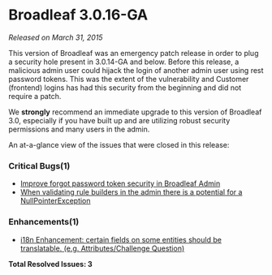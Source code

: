 # Broadleaf 3.0.16-GA

_Released on March 31, 2015_

This version of Broadleaf was an emergency patch release in order to plug a security hole present in 3.0.14-GA and below. Before this release, a malicious admin user could hijack the login of another admin user using rest password tokens. This was the extent of the vulnerability and Customer (frontend) logins has had this security from the beginning and did not require a patch.

We **strongly** recommend an immediate upgrade to this version of Broadleaf 3.0, especially if you have built up and are utilizing robust security permissions and many users in the admin.

An at-a-glance view of the issues that were closed in this release:
### Critical Bugs(1)
- [Improve forgot password token security in Broadleaf Admin](https://github.com/BroadleafCommerce/BroadleafCommerce/issues/1298)
- [When validating rule builders in the admin there is a potential for a NullPointerException](https://github.com/BroadleafCommerce/BroadleafCommerce/issues/1187)

### Enhancements(1)
- [i18n Enhancement: certain fields on some entities should be translatable. (e.g. Attributes/Challenge Question)](https://github.com/BroadleafCommerce/BroadleafCommerce/issues/1226)

**Total Resolved Issues: 3**
